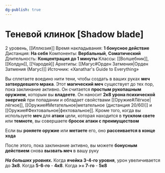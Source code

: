 ```yaml
---
dg-publish: true
---
```

# Теневой клинок [Shadow blade]
2 уровень, [[Иллюзия]]
Время накладывания: **1 бонусное действие**
Дистанция: **На себя**
Компоненты: **Вербальный**, **Соматический**
Длительность: **Концентрация до 1 минуты**
Классы: [[Волшебник]], [[Колдун]], [[Чародей]]
Архетипы: [[Магус#Орден Затмения|Орден Затмения (Магус)]]
Источник: «Xanathar's Guide to Everything»

Вы сплетаете воедино нити тени, чтобы создать в ваших руках **меч затвердевшего мрака**. Этот **магический меч** существует до тех пор, пока заклинание активно. Он считается **простым рукопашным оружием**, которым вы **владеете**. Он наносит **2к8 урона психической энергией** при попадании и обладает свойствами [[Оружие#Лёгкое|лёгкое]], [[Оружие#Метательное|метательное (дистанция 20/60)]] и [[Оружие#Фехтовальное|фехтовальное]]. Кроме того, когда вы используете **меч** для **атаки** цели, которая находится в **тусклом свете** или **темноте**, вы совершаете **бросок атаки с преимуществом**

Если вы **роняете оружие** или **метаете** его, оно **рассеивается в конце хода**

После этого, пока заклинание активно, вы можете **бонусным действием** снова **вызвать меч** в вашу руку

**_На больших уровнях._** Когда **ячейка 3-4-го уровня**, урон увеличивается до **3к8**. Когда **5-6-го** - **4к8**. Когда **>= 7-го** - **5к8**